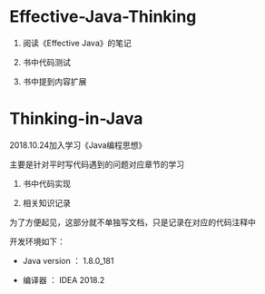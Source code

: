 # Effective-Java-Thinking
1. 阅读《Effective Java》的笔记 

2. 书中代码测试

3. 书中提到内容扩展

# Thinking-in-Java  
2018.10.24加入学习《Java编程思想》

主要是针对平时写代码遇到的问题对应章节的学习  

1. 书中代码实现

2. 相关知识记录  

为了方便起见，这部分就不单独写文档，只是记录在对应的代码注释中
  
开发环境如下：  
  
* Java version ： 1.8.0_181  
  
* 编译器 ： IDEA 2018.2
